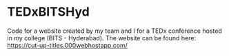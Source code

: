# TEDxBITSHyd
Code for a website created by my team and I for a TEDx conference hosted in my college (BITS - Hyderabad). The website can be found here: https://cut-up-titles.000webhostapp.com/
